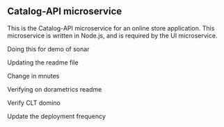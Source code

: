 ## Catalog-API microservice

This is the Catalog-API microservice for an online store application. This microservice is written in Node.js, and is required by the UI microservice.

Doing this for demo of sonar

Updating the readme file

Change in mnutes

Verifying on dorametrics readme

Verify CLT domino

Update the deployment frequency

